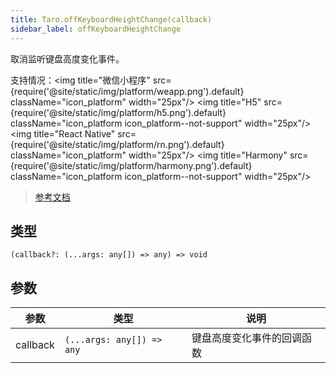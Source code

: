 ```yaml
---
title: Taro.offKeyboardHeightChange(callback)
sidebar_label: offKeyboardHeightChange
---
```


取消监听键盘高度变化事件。

支持情况：<img title="微信小程序" src={require('@site/static/img/platform/weapp.png').default} className="icon_platform" width="25px"/> <img title="H5" src={require('@site/static/img/platform/h5.png').default} className="icon_platform icon_platform--not-support" width="25px"/> <img title="React Native" src={require('@site/static/img/platform/rn.png').default} className="icon_platform" width="25px"/> <img title="Harmony" src={require('@site/static/img/platform/harmony.png').default} className="icon_platform icon_platform--not-support" width="25px"/>

> [参考文档](https://developers.weixin.qq.com/miniprogram/dev/api/device/keyboard/wx.offKeyboardHeightChange.html)

## 类型

```tsx
(callback?: (...args: any[]) => any) => void
```

## 参数

| 参数 | 类型 | 说明 |
| --- | --- | --- |
| callback | `(...args: any[]) => any` | 键盘高度变化事件的回调函数 |

